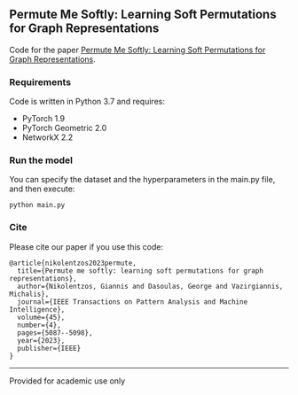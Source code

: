 ## Permute Me Softly: Learning Soft Permutations for Graph Representations
Code for the paper [Permute Me Softly: Learning Soft Permutations for Graph Representations]([https://ieeexplore.ieee.org/abstract/document/9816105?casa_token=YX93LtSnu2gAAAAA:sglYbaFFpGH9B_92IIfDJUQj-LNEiW6HDBRGIvqYFN2dpJqAz7rYxuVutbEjj1Ne6tKrvtkUCQ]).

### Requirements
Code is written in Python 3.7 and requires:
* PyTorch 1.9
* PyTorch Geometric 2.0
* NetworkX 2.2

### Run the model
You can specify the dataset and the hyperparameters in the main.py file, and then execute:

```
python main.py
```

### Cite
Please cite our paper if you use this code:
```
@article{nikolentzos2023permute,
  title={Permute me softly: learning soft permutations for graph representations},
  author={Nikolentzos, Giannis and Dasoulas, George and Vazirgiannis, Michalis},
  journal={IEEE Transactions on Pattern Analysis and Machine Intelligence},
  volume={45},
  number={4},
  pages={5087--5098},
  year={2023},
  publisher={IEEE}
}
```

-----------

Provided for academic use only
